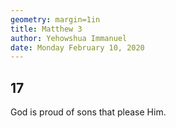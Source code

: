```yaml
---
geometry: margin=1in
title: Matthew 3
author: Yehowshua Immanuel
date: Monday February 10, 2020
---
```

## 17
God is proud of sons that please Him.